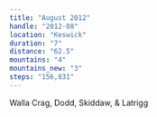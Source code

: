```yaml
---
title: "August 2012"
handle: "2012-08"
location: "Keswick"
duration: "7"
distance: "62.5"
mountains: "4"
mountains_new: "3"
steps: "156,831"
---
```


Walla Crag, Dodd, Skiddaw, & Latrigg